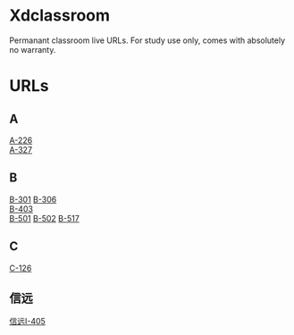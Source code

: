 # Xdclassroom
Permanant classroom live URLs. For study use only, comes with absolutely no warranty.

# URLs
## A
[A-226](http://newesxidian.chaoxing.com/threepart/index-alihls.html?info=%7B%22type%22%3A%221%22%2C%22videoPath%22%3A%7B%22pptVideo%22%3A%22http%3A%2F%2Fhlsvtdu10.xidian.edu.cn%3A80%2Flive%2Fpag%2F202.117.115.50%2F7302%2F008933%2F0%2FMAIN%2FTCP%2Fplaylist.m3u8%22%2C%22studentFull%22%3A%22http%3A%2F%2Fhlsvtdu10.xidian.edu.cn%3A80%2Flive%2Fpag%2F202.117.115.50%2F7302%2F008935%2F0%2FMAIN%2FTCP%2Fplaylist.m3u8%22%2C%22teacherFull%22%3A%22http%3A%2F%2Fhlsvtdu10.xidian.edu.cn%3A80%2Flive%2Fpag%2F202.117.115.50%2F7302%2F008931%2F0%2FMAIN%2FTCP%2Fplaylist.m3u8%22%2C%22teacherTrack%22%3A%22http%3A%2F%2Fhlsvtdu10.xidian.edu.cn%3A80%2Flive%2Fpag%2F202.117.115.50%2F7302%2F008932%2F0%2FMAIN%2FTCP%2Fplaylist.m3u8%22%7D%7D) <br>
[A-327](http://newesxidian.chaoxing.com/threepart/index-alihls.html?info=%7B%22type%22%3A%221%22%2C%22videoPath%22%3A%7B%22studentFull%22%3A%22http%3A%2F%2Fhlsvtdu3.xidian.edu.cn%3A80%2Flive%2Fpag%2F202.117.115.50%2F7302%2F009067%2F0%2FMAIN%2FTCP%2Fplaylist.m3u8%22%2C%22teacherFull%22%3A%22http%3A%2F%2Fhlsvtdu3.xidian.edu.cn%3A80%2Flive%2Fpag%2F202.117.115.50%2F7302%2F009063%2F0%2FMAIN%2FTCP%2Fplaylist.m3u8%22%2C%22teacherTrack%22%3A%22http%3A%2F%2Fhlsvtdu3.xidian.edu.cn%3A80%2Flive%2Fpag%2F202.117.115.50%2F7302%2F009064%2F0%2FMAIN%2FTCP%2Fplaylist.m3u8%22%2C%22pptVideo%22%3A%22http%3A%2F%2Fhlsvtdu3.xidian.edu.cn%3A80%2Flive%2Fpag%2F202.117.115.50%2F7302%2F009065%2F0%2FMAIN%2FTCP%2Fplaylist.m3u8%22%7D%7D) <br>

## B
[B-301](http://newesxidian.chaoxing.com/threepart/index-alihls.html?info=%7B%22type%22%3A%221%22%2C%22videoPath%22%3A%7B%22teacherFull%22%3A%22http%3A%2F%2Fhlsvtdu9.xidian.edu.cn%3A80%2Flive%2Fpag%2F202.117.115.50%2F7302%2F009405%2F0%2FMAIN%2FTCP%2Fplaylist.m3u8%22%2C%22teacherTrack%22%3A%22http%3A%2F%2Fhlsvtdu9.xidian.edu.cn%3A80%2Flive%2Fpag%2F202.117.115.50%2F7302%2F009406%2F0%2FMAIN%2FTCP%2Fplaylist.m3u8%22%2C%22pptVideo%22%3A%22http%3A%2F%2Fhlsvtdu9.xidian.edu.cn%3A80%2Flive%2Fpag%2F202.117.115.50%2F7302%2F009407%2F0%2FMAIN%2FTCP%2Fplaylist.m3u8%22%2C%22studentFull%22%3A%22http%3A%2F%2Fhlsvtdu9.xidian.edu.cn%3A80%2Flive%2Fpag%2F202.117.115.50%2F7302%2F009409%2F0%2FMAIN%2FTCP%2Fplaylist.m3u8%22%7D%7D)
[B-306](http://newesxidian.chaoxing.com/threepart/index-alihls.html?info=%7B%22type%22%3A%221%22%2C%22videoPath%22%3A%7B%22teacherFull%22%3A%22http%3A%2F%2F202.117.115.53%3A8092%2Fpag%2F202.117.115.50%2F7302%2F009490%2F0%2FMAIN%2FTCP%2Flive.m3u8%22%2C%22teacherTrack%22%3A%22http%3A%2F%2F202.117.115.53%3A8092%2Fpag%2F202.117.115.50%2F7302%2F009491%2F0%2FMAIN%2FTCP%2Flive.m3u8%22%2C%22pptVideo%22%3A%22http%3A%2F%2F202.117.115.53%3A8092%2Fpag%2F202.117.115.50%2F7302%2F009492%2F0%2FMAIN%2FTCP%2Flive.m3u8%22%2C%22studentFull%22%3A%22http%3A%2F%2F202.117.115.53%3A8092%2Fpag%2F202.117.115.50%2F7302%2F009494%2F0%2FMAIN%2FTCP%2Flive.m3u8%22%7D%7D) <br>
[B-403](http://newesxidian.chaoxing.com/threepart/index-alihls.html?info=%7B%22type%22%3A%221%22%2C%22videoPath%22%3A%7B%22teacherTrack%22%3A%22http%3A%2F%2Fhlsvtdu3.xidian.edu.cn%3A80%2Flive%2Fpag%2F202.117.115.50%2F7302%2F009536%2F0%2FMAIN%2FTCP%2Fplaylist.m3u8%22%2C%22teacherFull%22%3A%22http%3A%2F%2Fhlsvtdu3.xidian.edu.cn%3A80%2Flive%2Fpag%2F202.117.115.50%2F7302%2F009537%2F0%2FMAIN%2FTCP%2Fplaylist.m3u8%22%2C%22pptVideo%22%3A%22http%3A%2F%2Fhlsvtdu3.xidian.edu.cn%3A80%2Flive%2Fpag%2F202.117.115.50%2F7302%2F009538%2F0%2FMAIN%2FTCP%2Fplaylist.m3u8%22%2C%22studentFull%22%3A%22http%3A%2F%2Fhlsvtdu3.xidian.edu.cn%3A80%2Flive%2Fpag%2F202.117.115.50%2F7302%2F009540%2F0%2FMAIN%2FTCP%2Fplaylist.m3u8%22%7D%7D) <br>
[B-501](http://newesxidian.chaoxing.com/threepart/index-alihls.html?info=%7B%22type%22%3A%221%22%2C%22videoPath%22%3A%7B%22teacherTrack%22%3A%22http%3A%2F%2Fhlsvtdu7.xidian.edu.cn%3A80%2Flive%2Fpag%2F202.117.115.50%2F7302%2F009713%2F0%2FMAIN%2FTCP%2Fplaylist.m3u8%22%2C%22pptVideo%22%3A%22http%3A%2F%2Fhlsvtdu7.xidian.edu.cn%3A80%2Flive%2Fpag%2F202.117.115.50%2F7302%2F009714%2F0%2FMAIN%2FTCP%2Fplaylist.m3u8%22%2C%22studentFull%22%3A%22http%3A%2F%2Fhlsvtdu7.xidian.edu.cn%3A80%2Flive%2Fpag%2F202.117.115.50%2F7302%2F009716%2F0%2FMAIN%2FTCP%2Fplaylist.m3u8%22%2C%22teacherFull%22%3A%22http%3A%2F%2Fhlsvtdu7.xidian.edu.cn%3A80%2Flive%2Fpag%2F202.117.115.50%2F7302%2F009712%2F0%2FMAIN%2FTCP%2Fplaylist.m3u8%22%7D%7D)
[B-502](http://newesxidian.chaoxing.com/threepart/index-alihls.html?info=%7B%22type%22%3A%221%22%2C%22videoPath%22%3A%7B%22studentFull%22%3A%22http%3A%2F%2Fhlsvtdu2.xidian.edu.cn%3A80%2Flive%2Fpag%2F202.117.115.50%2F7302%2F009464%2F0%2FMAIN%2FTCP%2Fplaylist.m3u8%22%2C%22teacherFull%22%3A%22http%3A%2F%2Fhlsvtdu2.xidian.edu.cn%3A80%2Flive%2Fpag%2F202.117.115.50%2F7302%2F009466%2F0%2FMAIN%2FTCP%2Fplaylist.m3u8%22%2C%22teacherTrack%22%3A%22http%3A%2F%2Fhlsvtdu2.xidian.edu.cn%3A80%2Flive%2Fpag%2F202.117.115.50%2F7302%2F009467%2F0%2FMAIN%2FTCP%2Fplaylist.m3u8%22%2C%22pptVideo%22%3A%22http%3A%2F%2Fhlsvtdu2.xidian.edu.cn%3A80%2Flive%2Fpag%2F202.117.115.50%2F7302%2F009468%2F0%2FMAIN%2FTCP%2Fplaylist.m3u8%22%7D%2C%22liveId%22%3A11495463%7D)
[B-517](http://newesxidian.chaoxing.com/threepart/index-alihls.html?info=%7B%22type%22%3A%221%22%2C%22videoPath%22%3A%7B%22teacherFull%22%3A%22http%3A%2F%2Fhlsvtdu5.xidian.edu.cn%3A80%2Flive%2Fpag%2F202.117.115.50%2F7302%2F009567%2F0%2FMAIN%2FTCP%2Fplaylist.m3u8%22%2C%22teacherTrack%22%3A%22http%3A%2F%2Fhlsvtdu5.xidian.edu.cn%3A80%2Flive%2Fpag%2F202.117.115.50%2F7302%2F009568%2F0%2FMAIN%2FTCP%2Fplaylist.m3u8%22%2C%22pptVideo%22%3A%22http%3A%2F%2Fhlsvtdu5.xidian.edu.cn%3A80%2Flive%2Fpag%2F202.117.115.50%2F7302%2F009569%2F0%2FMAIN%2FTCP%2Fplaylist.m3u8%22%2C%22studentFull%22%3A%22http%3A%2F%2Fhlsvtdu5.xidian.edu.cn%3A80%2Flive%2Fpag%2F202.117.115.50%2F7302%2F009571%2F0%2FMAIN%2FTCP%2Fplaylist.m3u8%22%7D%7D) <br>

## C
[C-126](http://newesxidian.chaoxing.com/threepart/index-alihls.html?info=%7B%22type%22%3A%221%22%2C%22videoPath%22%3A%7B%22studentFull%22%3A%22http%3A%2F%2Fhlsvtdu8.xidian.edu.cn%3A80%2Flive%2Fpag%2F202.117.115.50%2F7302%2F008202%2F0%2FMAIN%2FTCP%2Fplaylist.m3u8%22%2C%22teacherTrack%22%3A%22http%3A%2F%2Fhlsvtdu8.xidian.edu.cn%3A80%2Flive%2Fpag%2F202.117.115.50%2F7302%2F008199%2F0%2FMAIN%2FTCP%2Fplaylist.m3u8%22%2C%22pptVideo%22%3A%22http%3A%2F%2Fhlsvtdu8.xidian.edu.cn%3A80%2Flive%2Fpag%2F202.117.115.50%2F7302%2F008200%2F0%2FMAIN%2FTCP%2Fplaylist.m3u8%22%2C%22teacherFull%22%3A%22http%3A%2F%2Fhlsvtdu8.xidian.edu.cn%3A80%2Flive%2Fpag%2F202.117.115.50%2F7302%2F008198%2F0%2FMAIN%2FTCP%2Fplaylist.m3u8%22%7D%7D) <br>

## 信远
[信远I-405](http://newesxidian.chaoxing.com/threepart/index-alihls.html?info=%7B%22type%22%3A%221%22%2C%22videoPath%22%3A%7B%22teacherFull%22%3A%22http%3A%2F%2Fhlsvtdu10.xidian.edu.cn%3A80%2Flive%2Fpag%2F202.117.115.50%2F7302%2F008362%2F0%2FMAIN%2FTCP%2Fplaylist.m3u8%22%2C%22pptVideo%22%3A%22http%3A%2F%2Fhlsvtdu10.xidian.edu.cn%3A80%2Flive%2Fpag%2F202.117.115.50%2F7302%2F008363%2F0%2FMAIN%2FTCP%2Fplaylist.m3u8%22%2C%22studentFull%22%3A%22http%3A%2F%2Fhlsvtdu10.xidian.edu.cn%3A80%2Flive%2Fpag%2F202.117.115.50%2F7302%2F008365%2F0%2FMAIN%2FTCP%2Fplaylist.m3u8%22%2C%22teacherTrack%22%3A%22http%3A%2F%2Fhlsvtdu10.xidian.edu.cn%3A80%2Flive%2Fpag%2F202.117.115.50%2F7302%2F008361%2F0%2FMAIN%2FTCP%2Fplaylist.m3u8%22%7D%7D) <br>
